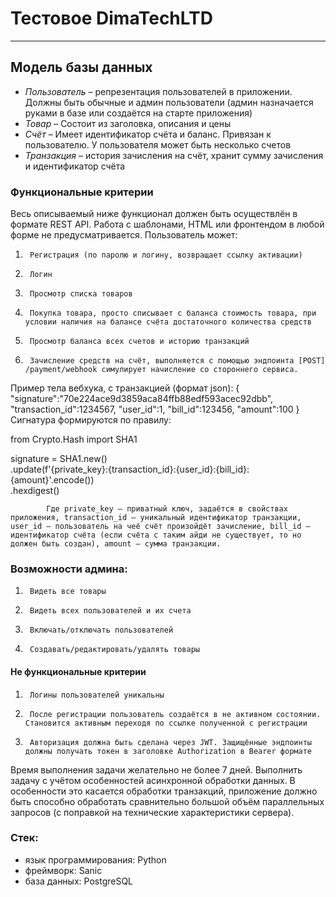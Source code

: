 # Тестовое DimaTechLTD
************
## Модель базы данных
- *Пользователь* – репрезентация пользователей в приложении. Должны быть обычные и админ пользователи (админ назначается руками в базе или создаётся на старте приложения)
- *Товар* – Состоит из заголовка, описания и цены
- *Счёт* – Имеет идентификатор счёта и баланс. Привязан к пользователю. У пользователя может быть несколько счетов
- *Транзакция* – история зачисления на счёт, хранит сумму зачисления и идентификатор счёта
 
### Функциональные критерии
Весь описываемый ниже функционал должен быть осуществлён в формате REST API. Работа с шаблонами, HTML или фронтендом в любой форме не предусматривается.
Пользователь может:
1.  	Регистрация (по паролю и логину, возвращает ссылку активации)
2.  	Логин
3.  	Просмотр списка товаров
4.  	Покупка товара, просто списывает с баланса стоимость товара, при условии наличия на балансе счёта достаточного количества средств
5.  	Просмотр баланса всех счетов и историю транзакций
6.  	Зачисление средств на счёт, выполняется с помощью эндпоинта [POST] /payment/webhook симулирует начисление со стороннего сервиса.
Пример тела вебхука, с транзакцией (формат json):
{
	"signature":"70e224ace9d3859aca84ffb88edf593acec92dbb",
	"transaction_id":1234567,
	"user_id":1,
	"bill_id":123456,
	"amount":100
}
Сигнатура формируются по правилу:

from Crypto.Hash import SHA1
 
signature = SHA1.new()\
.update(f'{private_key}:{transaction_id}:{user_id}:{bill_id}:{amount}'.encode())\
.hexdigest()

        	Где private_key – приватный ключ, задаётся в свойствах приложения, transaction_id – уникальный идентификатор транзакции, user_id – пользователь на чеё счёт произойдёт зачисление, bill_id – идентификатор счёта (если счёта с таким айди не существует, то но должен быть создан), amount – сумма транзакции.
 
### Возможности админа:
1.  	Видеть все товары
2.  	Видеть всех пользователей и их счета
3.  	Включать/отключать пользователей
4.  	Создавать/редактировать/удалять товары
 
#### Не функциональные критерии
1.      Логины пользователей уникальны
2.  	После регистрации пользователь создаётся в не активном состоянии. Становится активным переходя по ссылке полученной с регистрации
3.  	Авторизация должна быть сделана через JWT. Защищённые эндпоинты должны получать токен в заголовке Authorization в Bearer формате
Время выполнения задачи желательно не более 7 дней.
Выполнить задачу с учётом особенностей асинхронной обработки данных. В особенности это касается обработки транзакций, приложение должно быть способно обработать сравнительно большой объём параллельных запросов (с поправкой на технические характеристики сервера).

### Стек:
- язык программирования: Python
- фреймворк: Sanic
- база данных: PostgreSQL
